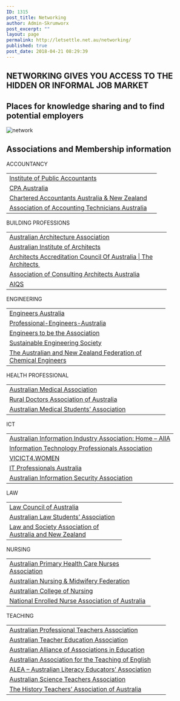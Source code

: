 ```yaml
---
ID: 1315
post_title: Networking
author: Admin-Skrumworx
post_excerpt: ""
layout: page
permalink: http://letsettle.net.au/networking/
published: true
post_date: 2018-04-21 08:29:39
---
```

<h2>NETWORKING GIVES YOU ACCESS TO THE HIDDEN OR INFORMAL JOB MARKET</h2>		
			<h2>Places for knowledge sharing and to find potential employers</h2>		
										<img src="http://letsettle.net.au/wp-content/uploads/elementor/thumbs/network-1-np1jygglv7j2ec1zkqehhciykf8sxjd9c2im9y9i48.png" title="network" alt="network" />											
			<h2>Associations and Membership information</h2>		
												ACCOUNTANCY					
					<table width="381"><tbody><tr><td width="381"><a href="https://www.publicaccountants.org.au/" target="_blank" rel="noopener">Institute of Public Accountants</a></td></tr><tr><td><a href="https://www.cpaaustralia.com.au/" target="_blank" rel="noopener">CPA Australia</a></td></tr><tr><td><a href="https://www.charteredaccountantsanz.com/" target="_blank" rel="noopener">Chartered Accountants Australia &amp; New Zealand</a></td></tr><tr><td><a href="http://aat.org.au/" target="_blank" rel="noopener">Association of Accounting Technicians Australia</a></td></tr></tbody></table>
												BUILDING PROFESSIONS					
					<table width="407"><tbody><tr><td width="407"><a href="https://www.architecture.org.au/" target="_blank" rel="noopener">Australian Architecture Association</a></td></tr><tr><td><a href="http://www.architecture.com.au/" target="_blank" rel="noopener">Australian Institute of Architects</a></td></tr><tr><td><a href="https://www.aaca.org.au/" target="_blank" rel="noopener">Architects Accreditation Council Of Australia | The Architects </a></td></tr><tr><td><a href="http://aca.org.au/" target="_blank" rel="noopener">Association of Consulting Architects Australia</a></td></tr><tr><td><a href="https://www.aiqs.com.au/" target="_blank" rel="noopener">AIQS</a></td></tr></tbody></table>
												ENGINEERING					
					<table width="404"><tbody><tr><td width="404"><a href="https://www.engineersaustralia.org.au/" target="_blank" rel="noopener">Engineers Australia</a></td></tr><tr><td><a href="http://www.professionalengineers.org.au/" target="_blank" rel="noopener">Professional-Engineers-Australia</a></td></tr><tr><td><a href="http://www.professionalsaustralia.org.au/blog/engineers-association-professional-engineers-australia-apea/" target="_blank" rel="noopener">Engineers to be the Association</a></td></tr><tr><td><a href="https://www.seng.org.au/" target="_blank" rel="noopener">Sustainable Engineering Society</a></td></tr><tr><td><a href="http://www.anzfche.org/" target="_blank" rel="noopener">The Australian and New Zealand Federation of Chemical Engineers</a></td></tr></tbody></table>
												HEALTH PROFESSIONAL					
					<table width="404"><tbody><tr><td width="404"><a href="https://ama.com.au/" target="_blank" rel="noopener">Australian Medical Association</a></td></tr><tr><td><a href="https://www.rdaa.com.au/" target="_blank" rel="noopener">Rural Doctors Association of Australia</a></td></tr><tr><td><a href="https://www.amsa.org.au/" target="_blank" rel="noopener">Australian Medical Students&#8217; Association</a></td></tr></tbody></table>
												ICT					
					<table width="376"><tbody><tr><td><a href="https://www.aiia.com.au/" target="_blank" rel="noopener">Australian Information Industry Association: Home &#8211; AIIA</a></td></tr><tr><td><a href="https://www.itpa.org.au/" target="_blank" rel="noopener">Information Technology Professionals Association</a></td></tr><tr><td><a href="http://www.vicictforwomen.com.au/" target="_blank" rel="noopener">VICICT4.WOMEN</a></td></tr><tr><td><a href="http://www.professionalsaustralia.org.au/information-technology/" target="_blank" rel="noopener">IT Professionals Australia</a></td></tr><tr><td><a href="https://www.aisa.org.au/" target="_blank" rel="noopener">Australian Information Security Association</a></td></tr></tbody></table>
												LAW					
					<table width="289"><tbody><tr><td width="289"><a href="https://www.lawcouncil.asn.au/" target="_blank" rel="noopener">Law Council of Australia</a></td></tr><tr><td><a href="http://www.alsa.asn.au/" target="_blank" rel="noopener">Australian Law Students&#8217; Association</a></td></tr><tr><td><a href="http://www.lsaanz.org/" target="_blank" rel="noopener">Law and Society Association of Australia and New Zealand</a></td></tr></tbody></table>
												NURSING					
					<table width="365"><tbody><tr><td width="365"><a href="https://www.apna.asn.au/" target="_blank" rel="noopener">Australian Primary Health Care Nurses Association</a></td></tr><tr><td><a href="http://anmf.org.au/" target="_blank" rel="noopener">Australian Nursing &amp; Midwifery Federation</a></td></tr><tr><td><a href="https://www.acn.edu.au/" target="_blank" rel="noopener">Australian College of Nursing</a></td></tr><tr><td><a href="http://www.nena.org.au/" target="_blank" rel="noopener">National Enrolled Nurse Association of Australia</a></td></tr></tbody></table>
												TEACHING					
					<table width="405"><tbody><tr><td width="405"><a href="http://www.apta.edu.au/" target="_blank" rel="noopener">Australian Professional Teachers Association</a></td></tr><tr><td><a href="https://atea.edu.au/" target="_blank" rel="noopener">Australian Teacher Education Association</a></td></tr><tr><td><a href="http://aaae.edu.au/" target="_blank" rel="noopener">Australian Alliance of Associations in Education</a></td></tr><tr><td><a href="https://www.aate.org.au/" target="_blank" rel="noopener">Australian Association for the Teaching of English</a></td></tr><tr><td><a href="https://www.alea.edu.au/" target="_blank" rel="noopener">ALEA &#8211; Australian Literacy Educators&#8217; Association</a></td></tr><tr><td><a href="http://asta.edu.au/" target="_blank" rel="noopener">Australian Science Teachers Association</a></td></tr><tr><td><a href="http://www.historyteacher.org.au/" target="_blank" rel="noopener">The History Teachers&#8217; Association of Australia</a></td></tr></tbody></table>